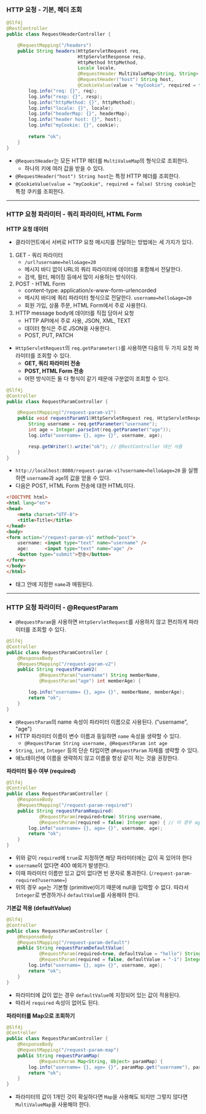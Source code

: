 ### HTTP 요청 - 기본, 헤더 조회
```java
@Slf4j
@RestController
public class RequestHeaderController {

    @RequestMapping("/headers")
    public String headers(HttpServletRequest req,
                          HttpServletResponse resp,
                          HttpMethod httpMethod,
                          Locale locale,
                          @RequestHeader MultiValueMap<String, String> headerMap,
                          @RequestHeader("host") String host,
                          @CookieValue(value = "myCookie", required = false) String cookie) {
        log.info("req: {}", req);
        log.info("resp: {}", resp);
        log.info("httpMethod: {}", httpMethod);
        log.info("locale: {}", locale);
        log.info("headerMap: {}", headerMap);
        log.info("header host: {}", host);
        log.info("myCookie: {}", cookie);
        
        return "ok";
    }
}
```
- `@RequestHeader`는 모든 HTTP 헤더를 `MultiValueMap`의 형식으로 조회한다.
  - 하나의 키에 여러 값을 받을 수 있다.
- `@RequestHeader("host") String host`는 특정 HTTP 헤더를 조회한다.
- `@CookieValue(value = "myCookie", required = false) String cookie`는 특정 쿠키를 조회한다.
---

### HTTP 요청 파라미터 - 쿼리 파라미터, HTML Form

**HTTP 요청 데이터**
- 클라이언트에서 서버로 HTTP 요청 메시지를 전달하는 방법에는 세 가지가 있다.
1. GET - 쿼리 파라미터
    - `/url?username=hello&age=20`
    - 메시지 바디 없이 URL의 쿼리 파라미터에 데이터를 포함해서 전달한다.
    - 검색, 필터, 페이징 등에서 많이 사용하는 방식이다.
2. POST - HTML Form
    - content-type: application/x-www-form-urlencorded
    - 메시지 바디에 쿼리 파라미터 형식으로 전달한다. `username=hello&age=20`
    - 회원 가입, 상품 주문, HTML Form에서 주로 사용한다.
3. HTTP message body에 데이터를 직접 담아서 요청
    - HTTP API에서 주로 사용, JSON, XML, TEXT
    - 데이터 형식은 주로 JSON을 사용한다.
    - POST, PUT, PATCH


- `HttpServletRequest`의 `req.getParameter()`를 사용하면 다음의 두 가지 요청 파라미터를 조회할 수 있다.
  - **GET, 쿼리 파라미터 전송**
  - **POST, HTML Form 전송**
  - 어떤 방식이든 둘 다 형식이 같기 때문에 구분없이 조회할 수 있다.

```java
@Slf4j
@Controller
public class RequestParamController {

    @RequestMapping("/request-param-v1")
    public void requestParamV1(HttpServletRequest req, HttpServletResponse resp) throws IOException {
        String username = req.getParameter("username");
        int age = Integer.parseInt(req.getParameter("age"));
        log.info("username= {}, age= {}", username, age);

        resp.getWriter().write("ok"); // @RestController 대신 사용
    }
}
```
- `http://localhost:8080/request-param-v1?username=hello&age=20` 을 실행하면 `username`과 `age`의 값을 얻을 수 있다.
- 다음은 POST, HTML Form 전송에 대한 HTML이다.

```html
<!DOCTYPE html>
<html lang="en">
<head>
    <meta charset="UTF-8">
    <title>Title</title>
</head>
<body>
<form action="/request-param-v1" method="post">
    username: <input type="text" name="username" />
    age:      <input type="text" name="age" />
    <button type="submit">전송</button>
</form>
</body>
</html>
```
- 태그 안에 지정한 `name`과 매핑된다.
---

### HTTP 요청 파라미터 - @RequestParam
- `@RequestParam`을 사용하면 `HttpServletRequest`를 사용하지 않고 편리하게 파라미터를 조회할 수 있다.

```java
@Slf4j
@Controller
public class RequestParamController {
    @ResponseBody
    @RequestMapping("/request-param-v2")
    public String requestParamV2(
            @RequestParam("username") String memberName,
            @RequestParam("age") int memberAge) {

        log.info("username= {}, age= {}", memberName, memberAge);
        return "ok";
    }
}
```
- `@RequestParam`의 name 속성이 파라미터 이름으로 사용된다. ("username", "age")
- HTTP 파라미터 이름이 변수 이름과 동일하면 `name` 속성을 생략할 수 있다.
  - `@RequestParam String username, @RequestParam int age`
- `String`, `int`, `Integer` 등의 단순 타입이면 `@RequestParam` 자체를 생략할 수 있다.
- 애노테이션에 이름을 생략하지 않고 이름을 항상 같이 적는 것을 권장한다.


**파라미터 필수 여부 (required)**
```java
@Slf4j
@Controller
public class RequestParamController {
    @ResponseBody
    @RequestMapping("/request-param-required")
    public String requestParamRequired(
            @RequestParam(required=true) String username,
            @RequestParam(required = false) Integer age) { // 이 경우 age에 값을 넣지 않으면 null이 들어가는데 primitive 타입은 null X -> Integer로 변경
        log.info("username= {}, age= {}", username, age);
        return "ok";
    }
}
```
- 위와 같이 `required`에 `true`로 지정하면 해당 파라미터에는 값이 꼭 있어야 한다
- `username`이 없다면 400 예외가 발생한다.
- 이때 파라미터 이름만 있고 값이 없다면 빈 문자로 통과한다. (`/request-param-required?username=`)
- 위의 경우 `age`는 기본형 (primitive)이기 때문에 null을 입력할 수 없다. 따라서 `Integer`로 변경하거나 `defaultValue`를 사용해야 한다.


**기본값 적용 (defaultValue)**
```java
@Slf4j
@Controller
public class RequestParamController {
    @ResponseBody
    @RequestMapping("/request-param-default")
    public String requestParamDefaultValue(
            @RequestParam(required=true, defaultValue = "hello") String username,
            @RequestParam(required = false, defaultValue = "-1") Integer age) { // default value를 쓰면 required를 굳이 쓰지 않아도 됨, 빈 문자도 처리해줌
        log.info("username= {}, age= {}", username, age);
        return "ok";
    }
}
```
- 파라미터에 값이 없는 경우 `defaultValue`에 지정되어 있는 값이 적용된다.
- 따라서 `required` 속성이 없어도 된다.


**파라미터를 Map으로 조회하기**
```java
@Slf4j
@Controller
public class RequestParamController {
    @ResponseBody
    @RequestMapping("/request-param-map")
    public String requestParamMap(
            @RequestParam Map<String, Object> paramMap) {
        log.info("username= {}, age= {}", paramMap.get("username"), paramMap.get("age"));
        return "ok";
    }
}
```
- 파라미터의 값이 1개인 것이 확실하다면 `Map`을 사용해도 되지만 그렇지 않다면 `MultiValueMap`을 사용해야 한다.
